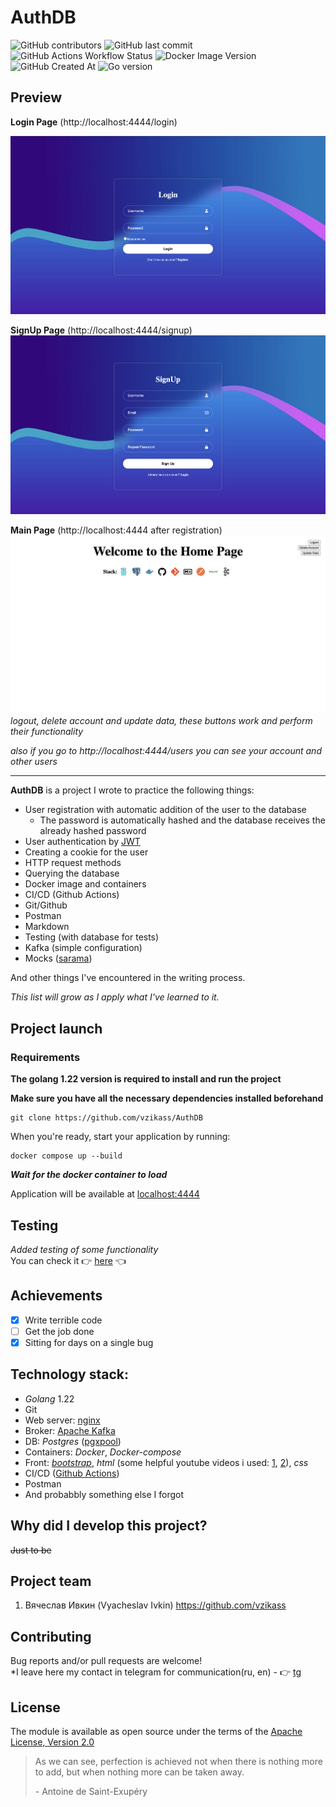 # AuthDB
![GitHub contributors](https://img.shields.io/github/contributors/vzikass/AuthDB)
![GitHub last commit](https://img.shields.io/github/last-commit/vzikass/AuthDB)
![GitHub Actions Workflow Status](https://img.shields.io/github/actions/workflow/status/vzikass/AuthDB/ci.yml)
![Docker Image Version](https://img.shields.io/docker/v/_/alpine)
![GitHub Created At](https://img.shields.io/github/created-at/vzikass/AuthDB)
![Go version](https://img.shields.io/github/go-mod/go-version/vzikass/AuthDB)

## Preview
**Login Page** (http://localhost:4444/login)

![Preview of the login page](/public/jpg/login.png)

**SignUp Page** (http://localhost:4444/signup)
![Preview of the SignUP page](/public/jpg/signup.png)

**Main Page** (http://localhost:4444 after registration)
![Preview of the Main page](/public/jpg/main.png)
_logout, delete account and update data, these buttons work and perform their functionality_

_also if you go to http://localhost:4444/users you can see your account and other users_

-----------

**AuthDB** is a project I wrote to practice the following things:
+ User registration with automatic addition of the user to the database
  + The password is automatically hashed and the database receives the already hashed password
+ User authentication by [JWT](https://jwt.io/introduction)
+ Creating a cookie for the user
+ HTTP request methods
+ Querying the database
+ Docker image and containers
+ CI/CD (Github Actions)
+ Git/Github
+ Postman
+ Markdown
+ Testing (with database for tests)
+ Kafka (simple configuration)
+ Mocks ([sarama](https://github.com/IBM/sarama))
  
And other things I've encountered in the writing process.

*This list will grow as I apply what I've learned to it.* 

## Project launch
### Requirements
**The golang 1.22 version is required to install and run the project**

**Make sure you have all the necessary dependencies installed beforehand**

```
git clone https://github.com/vzikass/AuthDB
```
When you're ready, start your application by running:
```
docker compose up --build
```
***Wait for the docker container to load***

Application will be available at [localhost:4444](http://localhost:4444)

## Testing
*Added testing of some functionality*\
You can check it :point_right: [here](https://github.com/vzikass/AuthDB/blob/main/authdb_test.go) :point_left:


## Achievements
- [X] Write terrible code
- [ ] Get the job done
- [X] Sitting for days on a single bug
## Technology stack:
* *Golang* 1.22 
* Git
* Web server: [nginx](https://nginx.org/en/)
* Broker: [Apache Kafka](https://kafka.apache.org/)
* DB: _Postgres_ ([pgxpool](https://pkg.go.dev/github.com/jackc/pgx/v4/pgxpool))
* Containers: _Docker_, _Docker-compose_
* Front: [_bootstrap_](https://getbootstrap.com/), _html_ (some helpful youtube videos i used: [1](https://www.youtube.com/watch?v=hlwlM4a5rxg), [2](https://www.youtube.com/watch?v=EzXdxvO1htA&t=672s)), _css_
* CI/CD ([Github Actions](https://docs.github.com/en/actions))
* Postman
* And probabbly something else I forgot
  
## Why did I develop this project?  
~~Just to be~~

## Project team
1. Вячеслав Ивкин (Vyacheslav Ivkin) https://github.com/vzikass

## Contributing
Bug reports and/or pull requests are welcome!\
*I leave here my contact in telegram for communication(ru, en) - :point_right: [tg](https://t.me/vzikass)

## License
The module is available as open source under the terms of the [Apache License, Version 2.0](https://www.apache.org/licenses/LICENSE-2.0)


>As we can see, perfection is achieved not when there is nothing more to add, but when nothing more can be taken away.
>
> \- Antoine de Saint-Exupéry
